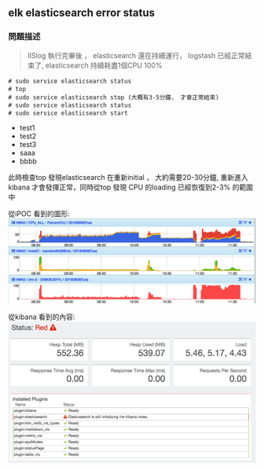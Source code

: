 ## elk elasticsearch error status

### 問題描述
> IISlog 執行完畢後 ， elasticsearch 還在持續運行， logstash 已經正常結束了, elasticsearch  持續耗盡1個CPU 100%

```
# sudo service elasticsearch status
# top
# sudo service elasticsearch stop (大概有3-5分鐘， 才會正常結束)
# sudo service elasticsearch status
# sudo service elasticsearch start
```

- test1
- test2 
- test3
 - saaa
 - bbbb

此時檢查top 發現elasticsearch 在重新initial ， 大約需要20-30分鐘, 重新進入kibana 才會發揮正常，同時從top 發現 CPU 的loading 已經恢復到2-3% 的範圍中

從iPOC 看到的圖形: ![ipoc-elk](/img/pocelk-problem1.png)

從kibana 看到的內容: ![ipoc-elk1](/img/elk-problem1.png)


